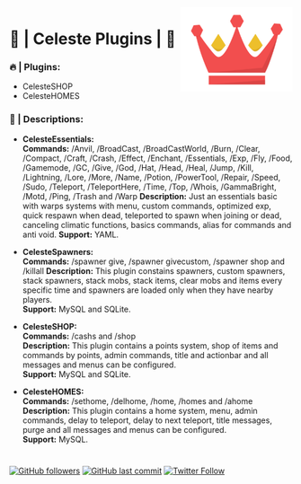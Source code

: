 <img width="200" height="150" src="Celeste.png" align=right>

# **👑 | Celeste Plugins | 👑**  
  
### 🔥 | Plugins:
- CelesteSHOP
- CelesteHOMES

### 📝 | Descriptions:
- **CelesteEssentials:**  
**Commands:</b>** /Anvil, /BroadCast, /BroadCastWorld, /Burn, /Clear, /Compact, /Craft, /Crash, /Effect, /Enchant, /Essentials, /Exp, /Fly, /Food, /Gamemode, /GC, /Give, /God, /Hat, /Head, /Heal, /Jump, /Kill, /Lightning, /Lore, /More, /Name, /Potion, /PowerTool, /Repair, /Speed, /Sudo, /Teleport, /TeleportHere, /Time, /Top, /Whois, /GammaBright, /Motd, /Ping, /Trash and /Warp
**Description:** Just an essentials basic with warps systems with menu, custom commands, optimized exp, quick respawn when dead, teleported to spawn when joining or dead, canceling climatic functions, basics commands, alias for commands and anti void.
**Support:** YAML.

- **CelesteSpawners:**  
**Commands:</b>** /spawner give, /spawner givecustom, /spawner shop and /killall
**Description:** This plugin constains spawners, custom spawners, stack spawners, stack mobs, stack items, clear mobs and items every specific time and spawners are loaded only when they have nearby players.  
**Support:** MySQL and SQLite.

- **CelesteSHOP:**  
**Commands:</b>** /cashs and /shop   
**Description:** This plugin contains a points system, shop of items and commands by points, admin commands, title and actionbar and all messages and menus can be configured.  
**Support:** MySQL and SQLite.

- **CelesteHOMES:**  
**Commands:** /sethome, /delhome, /home, /homes and /ahome  
**Description:** This plugin contains a home system, menu, admin commands, delay to teleport, delay to next teleport, title messages, purge and all messages and menus can be configured.   
**Support:** MySQL.

#                

[![GitHub followers](https://img.shields.io/github/followers/DeserRC?label=DeserRC&style=social)](https://github.com/DeserRC/)
[![GitHub last commit](https://img.shields.io/github/last-commit/DeserRC/Celeste-Plugins?logo=github&style=social)](https://github.com/DeserRC/Celeste-Plugins/commit)
[![Twitter Follow](https://img.shields.io/twitter/follow/DeserRC?label=DeserRC)](https://twitter.com/DeserRC)
